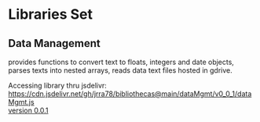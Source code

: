 # Libraries Set

## Data Management
provides functions to convert text to floats, integers and date objects, parses texts into nested arrays, reads data text files hosted in gdrive. <br>

Accessing library thru jsdelivr: <br>
https://cdn.jsdelivr.net/gh/jrra78/bibliothecas@main/dataMgmt/v0_0_1/dataMgmt.js <br>
[version 0.0.1](https://cdn.jsdelivr.net/gh/jrra78/bibliothecas@main/dataMgmt/v0_0_1/dataMgmt.js)
